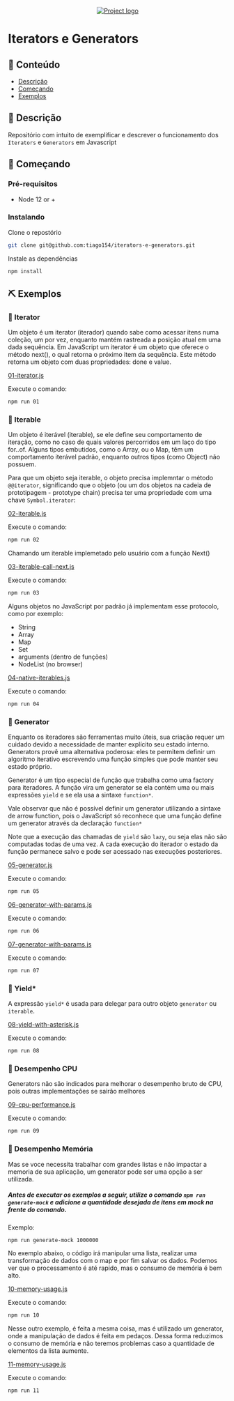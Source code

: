 <p align="center">
  <a href="" rel="noopener">
 <img src="https://user-images.githubusercontent.com/10531605/90449872-b4cd8f80-e0be-11ea-8e34-ea125950bcf9.png" alt="Project logo"></a>
</p>

# Iterators e Generators

## 📝 Conteúdo

- [Descrição](#descrição)
- [Começando](#começando)
- [Exemplos](#exemplos)

## 🧐 Descrição <a name = "descrição"></a>

Repositório com intuito de exemplificar e descrever o funcionamento dos `Iterators` e `Generators` em Javascript

## 🏁 Começando <a name = "começando"></a>

### Pré-requisitos

- Node 12 or +

### Instalando

Clone o repostório

```bash
git clone git@github.com:tiago154/iterators-e-generators.git
```

Instale as dependências

```bash
npm install
```

## ⛏️ Exemplos <a name = "exemplos"></a>

### 🔁 Iterator

Um objeto é um iterator (iterador) quando sabe como acessar itens numa coleção, um por vez, enquanto mantém rastreada a posição atual em uma dada sequência. Em JavaScript um iterator é um objeto que oferece o método next(), o qual retorna o próximo item da sequência. Este método retorna um objeto com duas propriedades: done e value.

[01-iterator.js](https://github.com/tiago154/iterators-e-generators/blob/master/src/01-iterator.js)

Execute o comando:

```bash
npm run 01
```

### 🔁 Iterable

Um objeto é iterável (iterable), se ele define seu comportamento de iteração, como no caso de quais valores percorridos em um laço do tipo for..of. Alguns tipos embutidos, como o Array, ou o Map, têm um comportamento iterável padrão, enquanto outros tipos (como Object) não possuem.

Para que um objeto seja iterable, o objeto precisa implemntar o método `@@iterator`, significando que o objeto (ou um dos objetos na cadeia de prototipagem  - prototype chain) precisa ter uma propriedade com uma chave `Symbol.iterator`:

[02-iterable.js](https://github.com/tiago154/iterators-e-generators/blob/master/src/02-iterable.js)

Execute o comando:

```bash
npm run 02
```

Chamando um iterable implemetado pelo usuário com a função Next()

[03-iterable-call-next.js](https://github.com/tiago154/iterators-e-generators/blob/master/src/03-iterable-call-next.js)

Execute o comando:

```bash
npm run 03
```

Alguns objetos no JavaScript por padrão já implementam esse protocolo, como por exemplo:

- String
- Array
- Map
- Set
- arguments (dentro de funções)
- NodeList (no browser)

[04-native-iterables.js](https://github.com/tiago154/iterators-e-generators/blob/master/src/04-native-iterables.js)

Execute o comando:

```bash
npm run 04
```

### 🔁 Generator

Enquanto os iteradores são ferramentas muito úteis, sua criação requer um cuidado devido a necessidade de manter explícito seu estado interno. Generators provê uma alternativa poderosa: eles te permitem definir um algoritmo iterativo escrevendo uma função simples que pode manter seu estado próprio.

Generator é um tipo especial de função que trabalha como uma factory para iteradores. A função vira um generator se ela contém uma ou mais expressões `yield` e se ela usa a sintaxe `function*`.

Vale observar que não é possível definir um generator utilizando a sintaxe de arrow function, pois o JavaScript só reconhece que uma função define um generator através da declaração `function*`

Note que a execução das chamadas de `yield` são `lazy`, ou seja elas não são computadas todas de uma vez. A cada execução do iterador o estado da função permanece salvo e pode ser acessado nas execuções posteriores.

[05-generator.js](https://github.com/tiago154/iterators-e-generators/blob/master/src/05-generator.js)

Execute o comando:

```bash
npm run 05
```

[06-generator-with-params.js](https://github.com/tiago154/iterators-e-generators/blob/master/src/06-generator-with-params.js)

Execute o comando:

```bash
npm run 06
```

[07-generator-with-params.js](https://github.com/tiago154/iterators-e-generators/blob/master/src/07-generator-with-params.js)

Execute o comando:

```bash
npm run 07
```

### 🔁 Yield*

A expressão `yield*` é usada para delegar para outro objeto `generator` ou `iterable`.

[08-yield-with-asterisk.js](https://github.com/tiago154/iterators-e-generators/blob/master/src/08-yield-with-asterisk.js)

Execute o comando:

```bash
npm run 08
```

### 🔁 Desempenho CPU

Generators não são indicados para melhorar o desempenho bruto de CPU, pois outras implementações se sairão melhores

[09-cpu-performance.js](https://github.com/tiago154/iterators-e-generators/blob/master/src/09-cpu-performance.js)

Execute o comando:

```bash
npm run 09
```

### 🔁 Desempenho Memória

Mas se voce necessita trabalhar com grandes listas e não impactar a memoria de sua aplicação, um generator pode ser uma opção a ser utilizada.

##### Antes de executar os exemplos a seguir, utilize o comando `npm run generate-mock` e adicione a quantidade desejada de itens em mock na frente do comando.

Exemplo:

```bash
npm run generate-mock 1000000
```

No exemplo abaixo, o código irá manipular uma lista, realizar uma transformação de dados com o map e por fim salvar os dados. Podemos ver que o processamento é até rapido, mas o consumo de memória é bem alto.

[10-memory-usage.js](https://github.com/tiago154/iterators-e-generators/blob/master/src/10-memory-usage.js)

Execute o comando:

```bash
npm run 10
```

Nesse outro exemplo, é feita a mesma coisa, mas é utilizado um generator, onde a manipulação de dados é feita em pedaços. Dessa forma reduzimos o consumo de memória e não teremos problemas caso a quantidade de elementos da lista aumente.

[11-memory-usage.js](https://github.com/tiago154/iterators-e-generators/blob/master/src/11-memory-usage.js)

Execute o comando:

```bash
npm run 11
```
